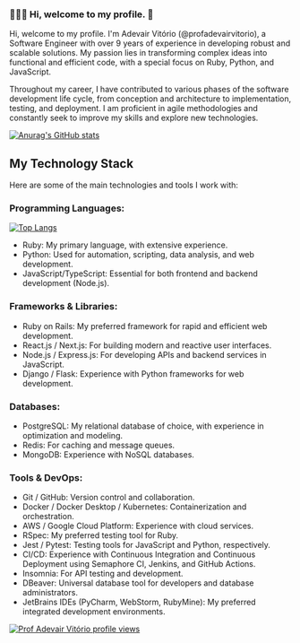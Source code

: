 ### 👨🏻‍💻 Hi, welcome to my profile. 👋
Hi, welcome to my profile.
I'm Adevair Vitório (@profadevairvitorio), a Software Engineer with over 9 years of experience in developing robust and scalable solutions. My passion lies in transforming complex ideas into functional and efficient code, with a special focus on Ruby, Python, and JavaScript.

Throughout my career, I have contributed to various phases of the software development life cycle, from conception and architecture to implementation, testing, and deployment. I am proficient in agile methodologies and constantly seek to improve my skills and explore new technologies.

[![Anurag's GitHub stats](https://github-readme-stats.vercel.app/api?username=profadevairvitorio&show=reviews,discussions_started,discussions_answered&show_icons=true&theme=radical)](https://github.com/profadevairvitorio)

## My Technology Stack
Here are some of the main technologies and tools I work with:


### Programming Languages:
[![Top Langs](https://github-readme-stats.vercel.app/api/top-langs/?username=profadevairvitorio&layout=donut)](https://github.com/profadevairvitorio)

* Ruby: My primary language, with extensive experience.
* Python: Used for automation, scripting, data analysis, and web development.
* JavaScript/TypeScript: Essential for both frontend and backend development (Node.js).

### Frameworks & Libraries:

* Ruby on Rails: My preferred framework for rapid and efficient web development.
* React.js / Next.js: For building modern and reactive user interfaces.
* Node.js / Express.js: For developing APIs and backend services in JavaScript.
* Django / Flask: Experience with Python frameworks for web development.

### Databases:

* PostgreSQL: My relational database of choice, with experience in optimization and modeling.
* Redis: For caching and message queues.
* MongoDB: Experience with NoSQL databases.

### Tools & DevOps:

* Git / GitHub: Version control and collaboration.
* Docker / Docker Desktop / Kubernetes: Containerization and orchestration.
* AWS / Google Cloud Platform: Experience with cloud services.
* RSpec: My preferred testing tool for Ruby.
* Jest / Pytest: Testing tools for JavaScript and Python, respectively.
* CI/CD: Experience with Continuous Integration and Continuous Deployment using Semaphore CI, Jenkins, and GitHub Actions.
* Insomnia: For API testing and development.
* DBeaver: Universal database tool for developers and database administrators.
* JetBrains IDEs (PyCharm, WebStorm, RubyMine): My preferred integrated development environments.

[![Prof Adevair Vitório profile views](https://u8views.com/api/v1/github/profiles/121971339/views/day-week-month-total-count.svg)](https://u8views.com/github/profadevairvitorio)

<!--
**profadevairvitorio/profadevairvitorio** is a ✨ _special_ ✨ repository because its `README.md` (this file) appears on your GitHub profile.

Here are some ideas to get you started:

- 🔭 I’m currently working on ...
- 🌱 I’m currently learning ...
- 👯 I’m looking to collaborate on ...
- 🤔 I’m looking for help with ...
- 💬 Ask me about ...
- 📫 How to reach me: ...
- 😄 Pronouns: ...
- ⚡ Fun fact: ...
-->
